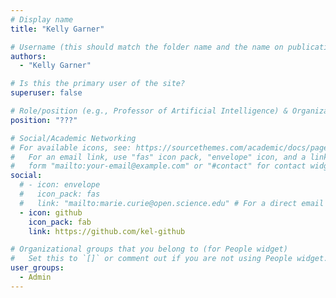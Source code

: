 ```yaml
---
# Display name
title: "Kelly Garner"

# Username (this should match the folder name and the name on publications)
authors:
  - "Kelly Garner"

# Is this the primary user of the site?
superuser: false

# Role/position (e.g., Professor of Artificial Intelligence) & Organizations/Affiliations
position: "???"

# Social/Academic Networking
# For available icons, see: https://sourcethemes.com/academic/docs/page-builder/#icons
#   For an email link, use "fas" icon pack, "envelope" icon, and a link in the
#   form "mailto:your-email@example.com" or "#contact" for contact widget.
social:
  # - icon: envelope
  #   icon_pack: fas
  #   link: "mailto:marie.curie@open.science.edu" # For a direct email link, use "mailto:test@example.org".
  - icon: github
    icon_pack: fab
    link: https://github.com/kel-github

# Organizational groups that you belong to (for People widget)
#   Set this to `[]` or comment out if you are not using People widget.
user_groups:
  - Admin
---
```

